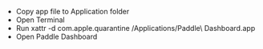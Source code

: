 * Copy app file to Application folder
* Open Terminal
* Run xattr -d com.apple.quarantine /Applications/Paddle\ Dashboard.app
* Open Paddle Dashboard
